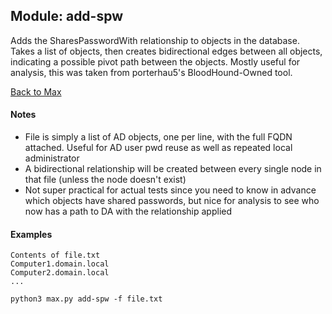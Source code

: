 ## Module: add-spw

Adds the SharesPasswordWith relationship to objects in the database. Takes a list of objects, then creates bidirectional edges between all objects, indicating a possible pivot path between the objects. Mostly useful for analysis, this was taken from porterhau5's BloodHound-Owned tool.

[Back to Max](https://github.com/knavesec/Max)


#### Notes

* File is simply a list of AD objects, one per line, with the full FQDN attached. Useful for AD user pwd reuse as well as repeated local administrator
* A bidirectional relationship will be created between every single node in that file (unless the node doesn't exist)
* Not super practical for actual tests since you need to know in advance which objects have shared passwords, but nice for analysis to see who now has a path to DA with the relationship applied


#### Examples


```
Contents of file.txt
Computer1.domain.local
Computer2.domain.local
...

python3 max.py add-spw -f file.txt
```
